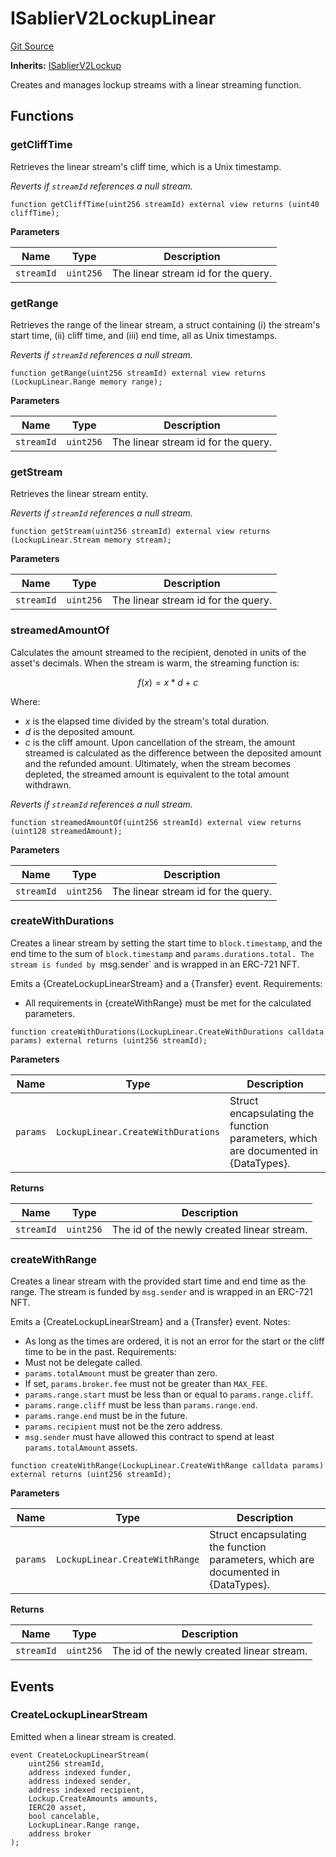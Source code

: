 # ISablierV2LockupLinear

[Git Source](https://github.com/sablier-labs/v2-core/blob/b048c0e28a5120b396c3eb3cdd0bc4e8784dc155/docs/contracts/v2/reference/core/interfaces)

**Inherits:** [ISablierV2Lockup](/docs/contracts/v2/reference/core/interfaces/interface.ISablierV2Lockup.md)

Creates and manages lockup streams with a linear streaming function.

## Functions

### getCliffTime

Retrieves the linear stream's cliff time, which is a Unix timestamp.

_Reverts if `streamId` references a null stream._

```solidity
function getCliffTime(uint256 streamId) external view returns (uint40 cliffTime);
```

**Parameters**

| Name       | Type      | Description                         |
| ---------- | --------- | ----------------------------------- |
| `streamId` | `uint256` | The linear stream id for the query. |

### getRange

Retrieves the range of the linear stream, a struct containing (i) the stream's start time, (ii) cliff time, and (iii)
end time, all as Unix timestamps.

_Reverts if `streamId` references a null stream._

```solidity
function getRange(uint256 streamId) external view returns (LockupLinear.Range memory range);
```

**Parameters**

| Name       | Type      | Description                         |
| ---------- | --------- | ----------------------------------- |
| `streamId` | `uint256` | The linear stream id for the query. |

### getStream

Retrieves the linear stream entity.

_Reverts if `streamId` references a null stream._

```solidity
function getStream(uint256 streamId) external view returns (LockupLinear.Stream memory stream);
```

**Parameters**

| Name       | Type      | Description                         |
| ---------- | --------- | ----------------------------------- |
| `streamId` | `uint256` | The linear stream id for the query. |

### streamedAmountOf

Calculates the amount streamed to the recipient, denoted in units of the asset's decimals. When the stream is warm, the
streaming function is:

$$
f(x) = x * d + c
$$

Where:

- $x$ is the elapsed time divided by the stream's total duration.
- $d$ is the deposited amount.
- $c$ is the cliff amount. Upon cancellation of the stream, the amount streamed is calculated as the difference between
  the deposited amount and the refunded amount. Ultimately, when the stream becomes depleted, the streamed amount is
  equivalent to the total amount withdrawn.

_Reverts if `streamId` references a null stream._

```solidity
function streamedAmountOf(uint256 streamId) external view returns (uint128 streamedAmount);
```

**Parameters**

| Name       | Type      | Description                         |
| ---------- | --------- | ----------------------------------- |
| `streamId` | `uint256` | The linear stream id for the query. |

### createWithDurations

Creates a linear stream by setting the start time to `block.timestamp`, and the end time to the sum of `block.timestamp`
and `params.durations.total. The stream is funded by `msg.sender` and is wrapped in an ERC-721 NFT.

Emits a {CreateLockupLinearStream} and a {Transfer} event. Requirements:

- All requirements in {createWithRange} must be met for the calculated parameters.

```solidity
function createWithDurations(LockupLinear.CreateWithDurations calldata params) external returns (uint256 streamId);
```

**Parameters**

| Name     | Type                               | Description                                                                        |
| -------- | ---------------------------------- | ---------------------------------------------------------------------------------- |
| `params` | `LockupLinear.CreateWithDurations` | Struct encapsulating the function parameters, which are documented in {DataTypes}. |

**Returns**

| Name       | Type      | Description                                |
| ---------- | --------- | ------------------------------------------ |
| `streamId` | `uint256` | The id of the newly created linear stream. |

### createWithRange

Creates a linear stream with the provided start time and end time as the range. The stream is funded by `msg.sender` and
is wrapped in an ERC-721 NFT.

Emits a {CreateLockupLinearStream} and a {Transfer} event. Notes:

- As long as the times are ordered, it is not an error for the start or the cliff time to be in the past. Requirements:
- Must not be delegate called.
- `params.totalAmount` must be greater than zero.
- If set, `params.broker.fee` must not be greater than `MAX_FEE`.
- `params.range.start` must be less than or equal to `params.range.cliff`.
- `params.range.cliff` must be less than `params.range.end`.
- `params.range.end` must be in the future.
- `params.recipient` must not be the zero address.
- `msg.sender` must have allowed this contract to spend at least `params.totalAmount` assets.

```solidity
function createWithRange(LockupLinear.CreateWithRange calldata params) external returns (uint256 streamId);
```

**Parameters**

| Name     | Type                           | Description                                                                        |
| -------- | ------------------------------ | ---------------------------------------------------------------------------------- |
| `params` | `LockupLinear.CreateWithRange` | Struct encapsulating the function parameters, which are documented in {DataTypes}. |

**Returns**

| Name       | Type      | Description                                |
| ---------- | --------- | ------------------------------------------ |
| `streamId` | `uint256` | The id of the newly created linear stream. |

## Events

### CreateLockupLinearStream

Emitted when a linear stream is created.

```solidity
event CreateLockupLinearStream(
    uint256 streamId,
    address indexed funder,
    address indexed sender,
    address indexed recipient,
    Lockup.CreateAmounts amounts,
    IERC20 asset,
    bool cancelable,
    LockupLinear.Range range,
    address broker
);
```
